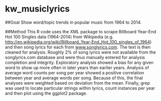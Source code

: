 kw_musiclyrics
==============

##Goal
Show word/topic trends in popular music from 1964 to 2014.

##Method
This R code uses the XML package to scrape Billboard Year-End Hot 100 Singles data (1964-2014) from Wikipedia (e.g. http://en.wikipedia.org/wiki/Billboard_Year-End_Hot_100_singles_of_1964)
and then song lyrics for each from www.songlyrics.com. The text is then cleaned for analysis. 
Roughly 2% of song lyrics were not available from the songlyrics.com database and were thus manually entered for analysis completion and integrity.
Exploratory analysis showed a bias for any given word to show up more often in later years than earlier years. 
Analysis of average word counts per song per year showed a positive correlation between year and average words per song. 
Because of this, the final analyses were weighted based on deviation from the mean. 
Finally, grep was used to locate particular strings within lyrics, count instances per year and then plot using the ggplot2 package.
